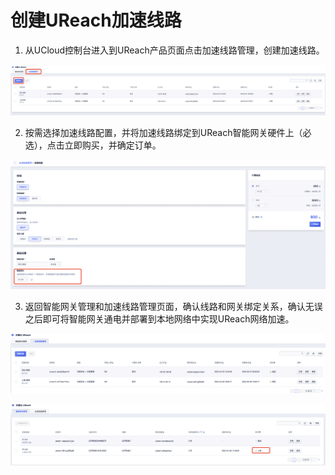 # 创建UReach加速线路

1. 从UCloud控制台进入到UReach产品页面点击加速线路管理，创建加速线路。

![quick_start7](/images/quick_start7.png)

2. 按需选择加速线路配置，并将加速线路绑定到UReach智能网关硬件上（必选），点击立即购买，并确定订单。

![quick_start8](/images/quick_start8.png)

3. 返回智能网关管理和加速线路管理页面，确认线路和网关绑定关系，确认无误之后即可将智能网关通电并部署到本地网络中实现UReach网络加速。

![quick_start9](/images/quick_start9.png)

![quick_start10](/images/quick_start10.png)
